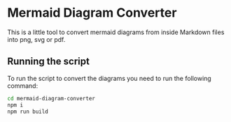 # Mermaid Diagram Converter

This is a little tool to convert mermaid diagrams from inside Markdown files into png, svg or pdf.

## Running the script

To run the script to convert the diagrams you need to run the following command: 
```bash
cd mermaid-diagram-converter
npm i
npm run build
```